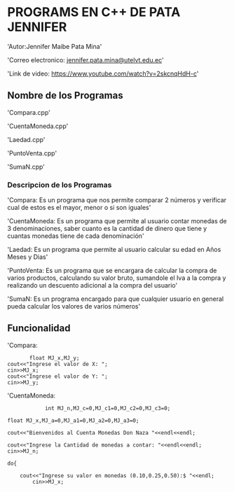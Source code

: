 #  PROGRAMS EN C++  DE PATA JENNIFER

'Autor:Jennifer Maibe Pata Mina'

'Correo electronico: jennifer.pata.mina@utelvt.edu.ec'

'Link de video:  https://www.youtube.com/watch?v=2skcnqHdH-c'

## Nombre de los Programas

'Compara.cpp'

'CuentaMoneda.cpp'

'Laedad.cpp'

'PuntoVenta.cpp'

'SumaN.cpp'

### Descripcion de los Programas

'Compara: Es un programa que nos permite comparar 2 números y verificar cual de estos es el mayor, menor o si son iguales'

'CuentaMoneda: Es un programa que permite al usuario contar monedas de 3 denominaciones, saber cuanto es la cantidad de dinero que tiene y cuantas monedas tiene de cada denominación'

'Laedad: Es un programa que permite al usuario calcular su edad en Años Meses y Dias'

'PuntoVenta:  Es un programa que se encargara de calcular la compra de varios productos, calculando su valor bruto, sumandole el Iva a la compra y realizando un descuento adicional a la compra del usuario'

'SumaN: Es un programa encargado para que cualquier usuario en general pueda calcular los valores de varios números'

## Funcionalidad

'Compara: 

           float MJ_x,MJ_y;
	cout<<"Ingrese el valor de X: ";
	cin>>MJ_x;
	cout<<"Ingrese el valor de Y: ";
	cin>>MJ_y;

'CuentaMoneda:

                int MJ_n,MJ_c=0,MJ_c1=0,MJ_c2=0,MJ_c3=0;

	float MJ_x,MJ_a=0,MJ_a1=0,MJ_a2=0,MJ_a3=0;
	
	cout<<"Bienvenidos al Cuenta Monedas Don Naza "<<endl<<endl;
	
	cout<<"Ingrese la Cantidad de monedas a contar: "<<endl<<endl;
	cin>>MJ_n;
	
	do{
	
		cout<<"Ingrese su valor en monedas (0.10,0.25,0.50):$ "<<endl;
	        cin>>MJ_x;
